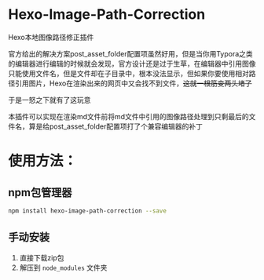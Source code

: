 # Hexo-Image-Path-Correction

Hexo本地图像路径修正插件

官方给出的解决方案post_asset_folder配置项虽然好用，但是当你用Typora之类的编辑器进行编辑的时候就会发现，官方设计还是过于生草，在编辑器中引用图像只能使用文件名，但是文件却在子目录中，根本没法显示，但如果你要使用相对路径引用图片，Hexo在渲染出来的网页中又会找不到文件，~~这就一根筋变两头堵了~~

于是一怒之下就有了这玩意

本插件可以实现在渲染md文件前将md文件中引用的图像路径处理到只剩最后的文件名，算是给post_asset_folder配置项打了个兼容编辑器的补丁

# 使用方法：

## npm包管理器

```bash
npm install hexo-image-path-correction --save
```



## 手动安装

1. 直接下载zip包
2. 解压到 `node_modules` 文件夹


